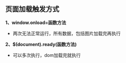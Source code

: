 ## 页面加载触发方式

**1、window.onload=函数方法**

* 两次无法正常运行，所有数据，包括图片加载完再执行

**2、$(document).ready(函数方法)**

* 可以多次执行，dom加载完就执行

